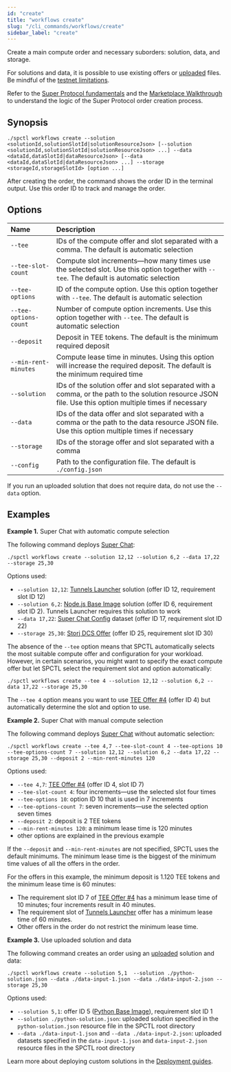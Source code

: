 ```yaml
---
id: "create"
title: "workflows create"
slug: "/cli_commands/workflows/create"
sidebar_label: "create"
---
```


Create a main compute order and necessary suborders: solution, data, and storage.

For solutions and data, it is possible to use existing offers or [uploaded](/developers/cli_commands/files/upload) files. Be mindful of the [testnet limitations](/testnet/limitations).

Refer to the [Super Protocol fundamentals](/developers/fundamentals) and the [Marketplace Walkthrough](/developers/marketplace/walkthrough/) to understand the logic of the Super Protocol order creation process.

## Synopsis

```
./spctl workflows create --solution <solutionId,solutionSlotId|solutionResourceJson> [--solution <solutionId,solutionSlotId|solutionResourceJson> ...] --data <dataId,dataSlotId|dataResourceJson> [--data <dataId,dataSlotId|dataResourceJson> ...] --storage <storageId,storageSlotId> [option ...]
```

After creating the order, the command shows the order ID in the terminal output. Use this order ID to track and manage the order.

## Options

|**Name**|**Description**|
| :- | :- |
|`--tee`|IDs of the compute offer and slot separated with a comma. The default is automatic selection|
|`--tee-slot-count`|Compute slot increments—how many times use the selected slot. Use this option together with `--tee`. The default is automatic selection|
|`--tee-options`|ID of the compute option. Use this option together with `--tee`. The default is automatic selection|
|`--tee-options-count`|Number of compute option increments. Use this option together with `--tee`. The default is automatic selection|
|`--deposit`|Deposit in TEE tokens. The default is the minimum required deposit|
|`--min-rent-minutes`|Compute lease time in minutes. Using this option will increase the required deposit. The default is the minimum required time|
|`--solution`|IDs of the solution offer and slot separated with a comma, or the path to the solution resource JSON file. Use this option multiple times if necessary|
|`--data`|IDs of the data offer and slot separated with a comma or the path to the data resource JSON file. Use this option multiple times if necessary|
|`--storage`|IDs of the storage offer and slot separated with a comma|
|`--config`|Path to the configuration file. The default is `./config.json`|

If you run an uploaded solution that does not require data, do not use the `--data` option.

## Examples

**Example 1.** Super Chat with automatic compute selection

The following command deploys [Super Chat](/developers/offers/superchat):

```
./spctl workflows create --solution 12,12 --solution 6,2 --data 17,22 --storage 25,30
```

Options used:

- `--solution 12,12`: [Tunnels Launcher](https://marketplace.superprotocol.com/solutions?offer=offerId%3D12) solution (offer ID 12, requirement slot ID 12)
- `--solution 6,2`: [Node.js Base Image](https://marketplace.superprotocol.com/?offer=offerId%3D6) solution (offer ID 6, requirement slot ID 2). Tunnels Launcher requires this solution to work
- `--data 17,22`: [Super Chat Config](https://marketplace.superprotocol.com/data?offer=offerId%3D17) dataset (offer ID 17, requirement slot ID 22)
- `--storage 25,30`: [Storj DCS Offer](https://marketplace.superprotocol.com/storage?offer=offerId%3D25) (offer ID 25, requirement slot ID 30)

The absence of the `--tee` option means that SPCTL automatically selects the most suitable compute offer and configuration for your workload. However, in certain scenarios, you might want to specify the exact compute offer but let SPCTL select the requirement slot and option automatically:

```
./spctl workflows create --tee 4 --solution 12,12 --solution 6,2 --data 17,22 --storage 25,30
```

The `--tee 4` option means you want to use [TEE Offer #4](https://marketplace.superprotocol.com/compute?offer=offerId%3D4) (offer ID 4) but automatically determine the slot and option to use.

**Example 2.** Super Chat with manual compute selection

The following command deploys [Super Chat](/developers/offers/superchat) without automatic selection:

```
./spctl workflows create --tee 4,7 --tee-slot-count 4 --tee-options 10 --tee-options-count 7 --solution 12,12 --solution 6,2 --data 17,22 --storage 25,30 --deposit 2 --min-rent-minutes 120
```

Options used:

- `--tee 4,7`: [TEE Offer #4](https://marketplace.superprotocol.com/compute?offer=offerId%3D4) (offer ID 4, slot ID 7)
- `--tee-slot-count 4`: four increments—use the selected slot four times
- `--tee-options 10`: option ID 10 that is used in 7 increments
- `--tee-options-count 7`: seven increments—use the selected option seven times
- `--deposit 2`: deposit is 2 TEE tokens
- `--min-rent-minutes 120`: a minimum lease time is 120 minutes
- other options are explained in the previous example

If the `--deposit` and `--min-rent-minutes` are not specified, SPCTL uses the default minimums. The minimum lease time is the biggest of the minimum time values of all the offers in the order.

For the offers in this example, the minimum deposit is 1.120 TEE tokens and the minimum lease time is 60 minutes:

- The requirement slot ID 7 of [TEE Offer #4](https://marketplace.superprotocol.com/compute?offer=offerId%3D4) has a minimum lease time of 10 minutes; four increments result in 40 minutes.
- The requirement slot of [Tunnels Launcher](https://marketplace.superprotocol.com/solutions?offer=offerId%3D12) offer has a minimum lease time of 60 minutes.
- Other offers in the order do not restrict the minimum lease time.

**Example 3.** Use uploaded solution and data

The following command creates an order using an [uploaded](/developers/cli_commands/files/upload) solution and data:

```
./spctl workflows create --solution 5,1  --solution ./python-solution.json --data ./data-input-1.json --data ./data-input-2.json --storage 25,30
```

Options used:

- `--solution 5,1`: offer ID 5 ([Python Base Image](https://marketplace.superprotocol.com/solutions?offer=offerId%3D5)), requirement slot ID 1
- `--solution ./python-solution.json`: uploaded solution specified in the `python-solution.json` resource file in the SPCTL root directory
- `--data ./data-input-1.json` and `--data ./data-input-2.json`: uploaded datasets specified in the `data-input-1.json` and `data-input-2.json` resource files in the SPCTL root directory

Learn more about deploying custom solutions in the [Deployment guides](/developers/deployment_guides).
